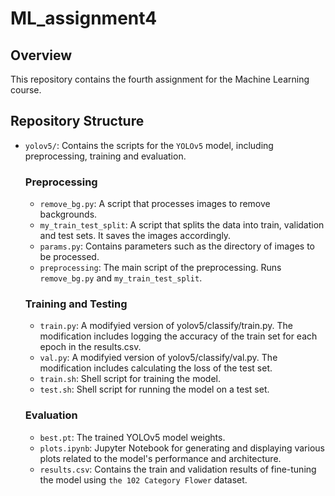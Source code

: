 # ML_assignment4

## Overview
This repository contains the fourth assignment for the Machine Learning course.

## Repository Structure
- `yolov5/`: Contains the scripts for the `YOLOv5` model, including preprocessing, training and evaluation.
  ### Preprocessing
  - `remove_bg.py`: A script that processes images to remove backgrounds.
  - `my_train_test_split`: A script that splits the data into train, validation and test sets. It saves the images accordingly.
  - `params.py`: Contains parameters such as the directory of images to be processed.
  - `preprocessing`: The main script of the preprocessing. Runs `remove_bg.py` and `my_train_test_split`.
  ### Training and Testing
  - `train.py`: A modifyied version of yolov5/classify/train.py. The modification includes logging the accuracy of the train set for each epoch in the results.csv.
  - `val.py`: A modifyied version of yolov5/classify/val.py. The modification includes calculating the loss of the test set.
  - `train.sh`: Shell script for training the model.
  - `test.sh`: Shell script for running the model on a test set.
  ### Evaluation
  - `best.pt`: The trained YOLOv5 model weights.
  - `plots.ipynb`: Jupyter Notebook for generating and displaying various plots related to the model's performance and architecture.
  - `results.csv`: Contains the train and validation results of fine-tuning the model using `the 102 Category Flower` dataset.
